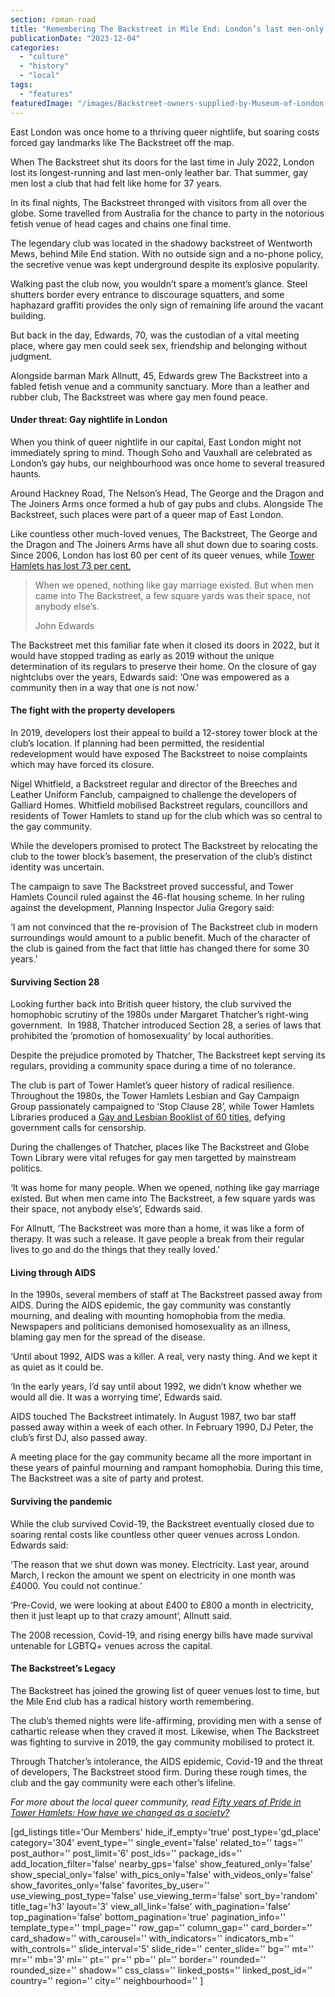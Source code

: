 ```yaml
---
section: roman-road
title: "Remembering The Backstreet in Mile End: London’s last men-only leather gay bar"
publicationDate: "2023-12-04"
categories: 
  - "culture"
  - "history"
  - "local"
tags: 
  - "features"
featuredImage: "/images/Backstreet-owners-supplied-by-Museum-of-London.jpg"
---
```


East London was once home to a thriving queer nightlife, but soaring costs forced gay landmarks like The Backstreet off the map.

When The Backstreet shut its doors for the last time in July 2022, London lost its longest-running and last men-only leather bar. That summer, gay men lost a club that had felt like home for 37 years. 

In its final nights, The Backstreet thronged with visitors from all over the globe. Some travelled from Australia for the chance to party in the notorious fetish venue of head cages and chains one final time. 

The legendary club was located in the shadowy backstreet of Wentworth Mews, behind Mile End station. With no outside sign and a no-phone policy, the secretive venue was kept underground despite its explosive popularity. 

Walking past the club now, you wouldn’t spare a moment’s glance. Steel shutters border every entrance to discourage squatters, and some haphazard graffiti provides the only sign of remaining life around the vacant building. 

But back in the day, Edwards, 70, was the custodian of a vital meeting place, where gay men could seek sex, friendship and belonging without judgment.

Alongside barman Mark Allnutt, 45, Edwards grew The Backstreet into a fabled fetish venue and a community sanctuary. More than a leather and rubber club, The Backstreet was where gay men found peace. 

#### **Under threat: Gay nightlife in London** 

When you think of queer nightlife in our capital, East London might not immediately spring to mind. Though Soho and Vauxhall are celebrated as London’s gay hubs, our neighbourhood was once home to several treasured haunts.

Around Hackney Road, The Nelson’s Head, The George and the Dragon and The Joiners Arms once formed a hub of gay pubs and clubs. Alongside The Backstreet, such places were part of a queer map of East London.

Like countless other much-loved venues, The Backstreet, The George and the Dragon and The Joiners Arms have all shut down due to soaring costs. Since 2006, London has lost 60 per cent of its queer venues, while [Tower Hamlets has lost 73 per cent.](https://www.theguardian.com/world/2017/aug/04/you-must-open-a-gay-venue-in-office-complex-planners-tell-developers) 

> When we opened, nothing like gay marriage existed. But when men came into The Backstreet, a few square yards was their space, not anybody else’s.
> 
> John Edwards

The Backstreet met this familiar fate when it closed its doors in 2022, but it would have stopped trading as early as 2019 without the unique determination of its regulars to preserve their home. On the closure of gay nightclubs over the years, Edwards said: ‘One was empowered as a community then in a way that one is not now.’

#### **The fight with the property developers**

In 2019, developers lost their appeal to build a 12-storey tower block at the club’s location. If planning had been permitted, the residential redevelopment would have exposed The Backstreet to noise complaints which may have forced its closure. 

Nigel Whitfield, a Backstreet regular and director of the Breeches and Leather Uniform Fanclub, campaigned to challenge the developers of Galliard Homes. Whitfield mobilised Backstreet regulars, councillors and residents of Tower Hamlets to stand up for the club which was so central to the gay community. 

While the developers promised to protect The Backstreet by relocating the club to the tower block’s basement, the preservation of the club’s distinct identity was uncertain.

The campaign to save The Backstreet proved successful, and Tower Hamlets Council ruled against the 46-flat housing scheme. In her ruling against the development, Planning Inspector Julia Gregory said: 

‘I am not convinced that the re-provision of The Backstreet club in modern surroundings would amount to a public benefit. Much of the character of the club is gained from the fact that little has changed there for some 30 years.’

#### **Surviving Section 28**

Looking further back into British queer history, the club survived the homophobic scrutiny of the 1980s under Margaret Thatcher’s right-wing government.  In 1988, Thatcher introduced Section 28, a series of laws that prohibited the ‘promotion of homosexuality’ by local authorities.

Despite the prejudice promoted by Thatcher, The Backstreet kept serving its regulars, providing a community space during a time of no tolerance.  

The club is part of Tower Hamlet’s queer history of radical resilience. Throughout the 1980s, the Tower Hamlets Lesbian and Gay Campaign Group passionately campaigned to ‘Stop Clause 28’, while Tower Hamlets Libraries produced a [Gay and Lesbian Booklist of 60 titles](https://romanroadlondon.com/globe-town-library-fight-ban-lgbtq-gay-books/), defying government calls for censorship. 

During the challenges of Thatcher, places like The Backstreet and Globe Town Library were vital refuges for gay men targetted by mainstream politics.

‘It was home for many people. When we opened, nothing like gay marriage existed. But when men came into The Backstreet, a few square yards was their space, not anybody else’s’, Edwards said.

For Allnutt, ‘The Backstreet was more than a home, it was like a form of therapy. It was such a release. It gave people a break from their regular lives to go and do the things that they really loved.’

#### **Living through AIDS**

In the 1990s, several members of staff at The Backstreet passed away from AIDS. During the AIDS epidemic, the gay community was constantly mourning, and dealing with mounting homophobia from the media. Newspapers and politicians demonised homosexuality as an illness, blaming gay men for the spread of the disease. 

‘Until about 1992, AIDS was a killer. A real, very nasty thing. And we kept it as quiet as it could be.

‘In the early years, I’d say until about 1992, we didn’t know whether we would all die. It was a worrying time’, Edwards said. 

AIDS touched The Backstreet intimately. In August 1987, two bar staff passed away within a week of each other. In February 1990, DJ Peter, the club’s first DJ, also passed away.  

A meeting place for the gay community became all the more important in these years of painful mourning and rampant homophobia. During this time, The Backstreet was a site of party and protest. 

#### **Surviving the pandemic**

While the club survived Covid-19, the Backstreet eventually closed due to soaring rental costs like countless other queer venues across London. Edwards said:

‘The reason that we shut down was money. Electricity. Last year, around March, I reckon the amount we spent on electricity in one month was £4000. You could not continue.’

‘Pre-Covid, we were looking at about £400 to £800 a month in electricity, then it just leapt up to that crazy amount’, Allnutt said.

The 2008 recession, Covid-19, and rising energy bills have made survival untenable for LGBTQ+ venues across the capital. 

#### **The Backstreet’s Legacy**

The Backstreet has joined the growing list of queer venues lost to time, but the Mile End club has a radical history worth remembering. 

The club’s themed nights were life-affirming, providing men with a sense of cathartic release when they craved it most. Likewise, when The Backstreet was fighting to survive in 2019, the gay community mobilised to protect it.

Through Thatcher’s intolerance, the AIDS epidemic, Covid-19 and the threat of developers, The Backstreet stood firm. During these rough times, the club and the gay community were each other’s lifeline. 

_For more about the local queer community, read_ [_Fifty years of Pride in Tower Hamlets: How have we changed as a society?_](https://romanroadlondon.com/fifty-years-lgbt-tower-hamlets/)

\[gd\_listings title='Our Members' hide\_if\_empty='true' post\_type='gd\_place' category='304' event\_type='' single\_event='false' related\_to='' tags='' post\_author='' post\_limit='6' post\_ids='' package\_ids='' add\_location\_filter='false' nearby\_gps='false' show\_featured\_only='false' show\_special\_only='false' with\_pics\_only='false' with\_videos\_only='false' show\_favorites\_only='false' favorites\_by\_user='' use\_viewing\_post\_type='false' use\_viewing\_term='false' sort\_by='random' title\_tag='h3' layout='3' view\_all\_link='false' with\_pagination='false' top\_pagination='false' bottom\_pagination='true' pagination\_info='' template\_type='' tmpl\_page='' row\_gap='' column\_gap='' card\_border='' card\_shadow='' with\_carousel='' with\_indicators='' indicators\_mb='' with\_controls='' slide\_interval='5' slide\_ride='' center\_slide='' bg='' mt='' mr='' mb='3' ml='' pt='' pr='' pb='' pl='' border='' rounded='' rounded\_size='' shadow='' css\_class='' linked\_posts='' linked\_post\_id='' country='' region='' city='' neighbourhood='' \]
